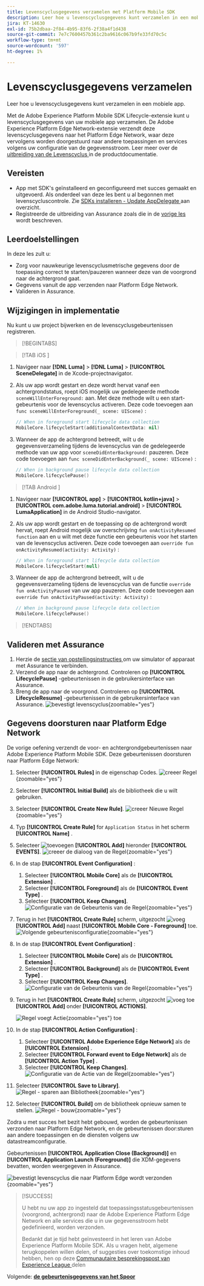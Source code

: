 ```yaml
---
title: Levenscyclusgegevens verzamelen met Platform Mobile SDK
description: Leer hoe u levenscyclusgegevens kunt verzamelen in een mobiele app.
jira: KT-14630
exl-id: 75b2dbaa-2f84-4b95-83f6-2f38a4f1d438
source-git-commit: 7e7c7600457b361c2ba9616c067b9fe33fd70c5c
workflow-type: tm+mt
source-wordcount: '597'
ht-degree: 1%

---
```


# Levenscyclusgegevens verzamelen

Leer hoe u levenscyclusgegevens kunt verzamelen in een mobiele app.

Met de Adobe Experience Platform Mobile SDK Lifecycle-extensie kunt u levenscyclusgegevens van uw mobiele app verzamelen. De Adobe Experience Platform Edge Network-extensie verzendt deze levenscyclusgegevens naar het Platform Edge Network, waar deze vervolgens worden doorgestuurd naar andere toepassingen en services volgens uw configuratie van de gegevensstroom. Leer meer over de [ uitbreiding van de Levenscyclus ](https://developer.adobe.com/client-sdks/documentation/lifecycle-for-edge-network/) in de productdocumentatie.


## Vereisten

* App met SDK&#39;s geïnstalleerd en geconfigureerd met succes gemaakt en uitgevoerd. Als onderdeel van deze les bent u al begonnen met levenscycluscontrole. Zie [ SDKs installeren - Update AppDelegate ](install-sdks.md#update-appdelegate) aan overzicht.
* Registreerde de uitbreiding van Assurance zoals die in de [ vorige les ](install-sdks.md) wordt beschreven.

## Leerdoelstellingen

In deze les zult u:

<!--
* Add lifecycle field group to the schema.
* -->
* Zorg voor nauwkeurige levenscyclusmetrische gegevens door de toepassing correct te starten/pauzeren wanneer deze van de voorgrond naar de achtergrond gaat.
* Gegevens vanuit de app verzenden naar Platform Edge Network.
* Valideren in Assurance.

<!--
## Add lifecycle field group to schema

The Consumer Experience Event field group you added in the [previous lesson](create-schema.md) already contains the lifecycle fields, so you can skip this step. If you don't use Consumer Experience Event field group in your own app, you can add the lifecycle fields by doing the following:

1. Navigate to the schema interface as described in the [previous lesson](create-schema.md).
1. Open the **Luma Mobile App Event Schema** schema and select **[!UICONTROL Add]** next to Field groups.
    ![select add](assets/lifecycle-add.png){zoomable="yes"}
1. In the search bar, enter "lifecycle".
1. Select the checkbox next to **[!UICONTROL AEP Mobile Lifecycle Details]**.
1. Select **[!UICONTROL Add field groups]**.
    ![add field group](assets/lifecycle-lifecycle-field-group.png){zoomable="yes"}
1. Select **[!UICONTROL Save]**.
    ![save](assets/lifecycle-lifecycle-save.png){zoomable="yes"}
-->

## Wijzigingen in implementatie

Nu kunt u uw project bijwerken en de levenscyclusgebeurtenissen registreren.

>[!BEGINTABS]

>[!TAB  iOS ]

1. Navigeer naar **[!DNL Luma]** > **[!DNL Luma]** > **[!UICONTROL SceneDelegate]** in de Xcode-projectnavigator.

1. Als uw app wordt gestart en deze wordt hervat vanaf een achtergrondstatus, roept iOS mogelijk uw gedelegeerde methode `sceneWillEnterForeground:` aan. Met deze methode wilt u een start-gebeurtenis voor de levenscyclus activeren. Deze code toevoegen aan `func sceneWillEnterForeground(_ scene: UIScene)` :

   ```swift
   // When in foreground start lifecycle data collection
   MobileCore.lifecycleStart(additionalContextData: nil)
   ```

1. Wanneer de app de achtergrond betreedt, wilt u de gegevensverzameling tijdens de levenscyclus van de gedelegeerde methode van uw app voor `sceneDidEnterBackground:` pauzeren. Deze code toevoegen aan `func sceneDidEnterBackground(_ scene: UIScene)` :

   ```swift
   // When in background pause lifecycle data collection
   MobileCore.lifecyclePause()
   ```

>[!TAB  Android ]

1. Navigeer naar **[!UICONTROL app]** > **[!UICONTROL kotlin+java]** > **[!UICONTROL com.adobe.luma.tutorial.android]** > **[!UICONTROL LumaApplication]** in de Android Studio-navigator.

1. Als uw app wordt gestart en de toepassing op de achtergrond wordt hervat, roept Android mogelijk uw overschrijving `fun onActivityResumed function` aan en u wilt met deze functie een gebeurtenis voor het starten van de levenscyclus activeren. Deze code toevoegen aan `override fun onActivityResumed(activity: Activity)` :

   ```kotlin
   // When in foreground start lifecycle data collection
   MobileCore.lifecycleStart(null)
   ```

1. Wanneer de app de achtergrond betreedt, wilt u de gegevensverzameling tijdens de levenscyclus van de functie `override fun onActivityPaused` van uw app pauzeren. Deze code toevoegen aan `override fun onActivityPaused(activity: Activity)` :

   ```kotlin
   // When in background pause lifecycle data collection
   MobileCore.lifecyclePause()
   ```

>[!ENDTABS]


## Valideren met Assurance

1. Herzie de [ sectie van opstellingsinstructies ](assurance.md#connecting-to-a-session) om uw simulator of apparaat met Assurance te verbinden.
1. Verzend de app naar de achtergrond. Controleren op **[!UICONTROL LifecyclePause]** -gebeurtenissen in de gebruikersinterface van Assurance.
1. Breng de app naar de voorgrond. Controleren op **[!UICONTROL LifecycleResume]** -gebeurtenissen in de gebruikersinterface van Assurance.
   ![ bevestigt levenscyclus ](assets/lifecycle-lifecycle-assurance.png){zoomable="yes"}


## Gegevens doorsturen naar Platform Edge Network

De vorige oefening verzendt de voor- en achtergrondgebeurtenissen naar Adobe Experience Platform Mobile SDK. Deze gebeurtenissen doorsturen naar Platform Edge Network:

1. Selecteer **[!UICONTROL Rules]** in de eigenschap Codes.
   ![ creeer Regel ](assets/rule-create.png){zoomable="yes"}
1. Selecteer **[!UICONTROL Initial Build]** als de bibliotheek die u wilt gebruiken.
1. Selecteer **[!UICONTROL Create New Rule]**.
   ![ creeer Nieuwe Regel ](assets/rules-create-new.png){zoomable="yes"}
1. Typ **[!UICONTROL Create Rule]** for `Application Status` in het scherm **[!UICONTROL Name]** .
1. Selecteer ![ toevoegen ](https://spectrum.adobe.com/static/icons/workflow_18/Smock_AddCircle_18_N.svg) **[!UICONTROL Add]** hieronder **[!UICONTROL EVENTS]**.
   ![ creeer de dialoog van de Regel ](assets/rule-create-name.png){zoomable="yes"}
1. In de stap **[!UICONTROL Event Configuration]** :
   1. Selecteer **[!UICONTROL Mobile Core]** als de **[!UICONTROL Extension]** .
   1. Selecteer **[!UICONTROL Foreground]** als de **[!UICONTROL Event Type]** .
   1. Selecteer **[!UICONTROL Keep Changes]**.
      ![ Configuratie van de Gebeurtenis van de Regel ](assets/rule-event-configuration.png){zoomable="yes"}
1. Terug in het **[!UICONTROL Create Rule]** scherm, uitgezocht ![ voeg ](https://spectrum.adobe.com/static/icons/workflow_18/Smock_AddCircle_18_N.svg) **[!UICONTROL Add]** naast **[!UICONTROL Mobile Core - Foreground]** toe.
   ![ Volgende gebeurtenisconfiguratie ](assets/rule-event-configuration-next.png){zoomable="yes"}
1. In de stap **[!UICONTROL Event Configuration]** :
   1. Selecteer **[!UICONTROL Mobile Core]** als de **[!UICONTROL Extension]** .
   1. Selecteer **[!UICONTROL Background]** als de **[!UICONTROL Event Type]** .
   1. Selecteer **[!UICONTROL Keep Changes]**.
      ![ Configuratie van de Gebeurtenis van de Regel ](assets/rule-event-configuration-background.png){zoomable="yes"}
1. Terug in het **[!UICONTROL Create Rule]** scherm, uitgezocht ![ voeg ](https://spectrum.adobe.com/static/icons/workflow_18/Smock_AddCircle_18_N.svg) toe **[!UICONTROL Add]** onder **[!UICONTROL ACTIONS]**.

   ![ Regel voegt Actie ](assets/rule-action-button.png){zoomable="yes"} toe

1. In de stap **[!UICONTROL Action Configuration]** :
   1. Selecteer **[!UICONTROL Adobe Experience Edge Network]** als de **[!UICONTROL Extension]** .
   1. Selecteer **[!UICONTROL Forward event to Edge Network]** als de **[!UICONTROL Action Type]** .
   1. Selecteer **[!UICONTROL Keep Changes]**.
      ![ Configuratie van de Actie van de Regel ](assets/rule-action-configuration.png){zoomable="yes"}
1. Selecteer **[!UICONTROL Save to Library]**.
   ![ Regel - sparen aan Bibliotheek ](assets/rule-save-to-library.png){zoomable="yes"}
1. Selecteer **[!UICONTROL Build]** om de bibliotheek opnieuw samen te stellen.
   ![ Regel - bouw ](assets/rule-build.png){zoomable="yes"}

Zodra u met succes het bezit hebt gebouwd, worden de gebeurtenissen verzonden naar Platform Edge Network, en de gebeurtenissen door:sturen aan andere toepassingen en de diensten volgens uw datastreamconfiguratie.

Gebeurtenissen **[!UICONTROL Application Close (Background)]** en **[!UICONTROL Application Launch (Foreground)]** die XDM-gegevens bevatten, worden weergegeven in Assurance.

![ bevestigt levenscyclus die naar Platform Edge wordt verzonden ](assets/lifecycle-edge-assurance.png){zoomable="yes"}

>[!SUCCESS]
>
>U hebt nu uw app zo ingesteld dat toepassingsstatusgebeurtenissen (voorgrond, achtergrond) naar de Adobe Experience Platform Edge Network en alle services die u in uw gegevensstroom hebt gedefinieerd, worden verzonden.
>
> Bedankt dat je tijd hebt geïnvesteerd in het leren van Adobe Experience Platform Mobile SDK. Als u vragen hebt, algemene terugkoppelen willen delen, of suggesties over toekomstige inhoud hebben, hen op deze [ Communautaire besprekingspost van Experience League ](https://experienceleaguecommunities.adobe.com/t5/adobe-experience-platform-data/tutorial-discussion-implement-adobe-experience-cloud-in-mobile/td-p/443796) delen

Volgende: **[de gebeurtenisgegevens van het Spoor](events.md)**
